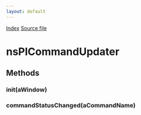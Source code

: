 ```yaml
---
layout: default
---
```

<div id='links'><a href="../index.html">Index</a>
<a href="http://dxr.mozilla.org/mozilla-central/source/embedding/components/commandhandler/nsPICommandUpdater.idl">Source file</a>
</div>

# nsPICommandUpdater #

## Methods ##

### init(aWindow) ###

### commandStatusChanged(aCommandName) ###
